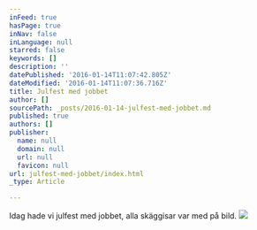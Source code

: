 ```yaml
---
inFeed: true
hasPage: true
inNav: false
inLanguage: null
starred: false
keywords: []
description: ''
datePublished: '2016-01-14T11:07:42.805Z'
dateModified: '2016-01-14T11:07:36.716Z'
title: Julfest med jobbet
author: []
sourcePath: _posts/2016-01-14-julfest-med-jobbet.md
published: true
authors: []
publisher:
  name: null
  domain: null
  url: null
  favicon: null
url: julfest-med-jobbet/index.html
_type: Article

---
```

Idag hade vi julfest med jobbet, alla skäggisar var med på bild.
![](https://the-grid-user-content.s3-us-west-2.amazonaws.com/ae1c6b4a-95e9-44ce-be17-f6c5cd88bfa5.png)